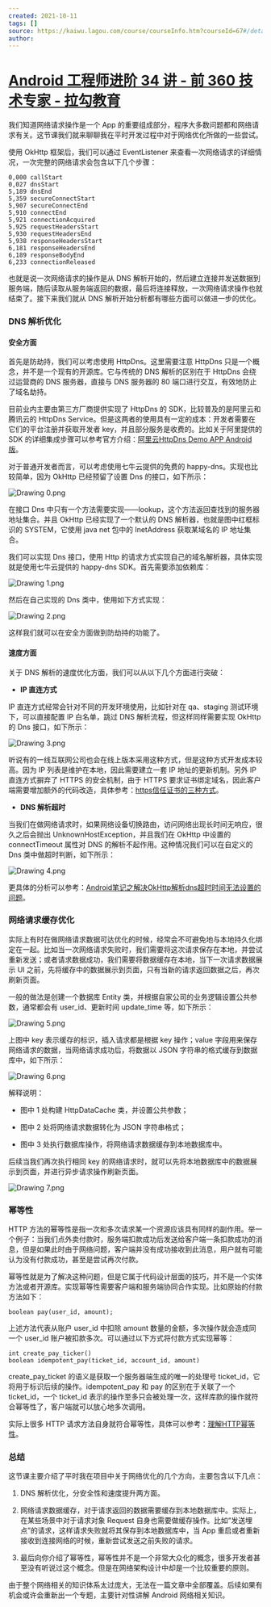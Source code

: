 ```yaml
---
created: 2021-10-11
tags: []
source: https://kaiwu.lagou.com/course/courseInfo.htm?courseId=67#/detail/pc?id=1854
author: 
---
```


# [Android 工程师进阶 34 讲 - 前 360 技术专家 - 拉勾教育](https://kaiwu.lagou.com/course/courseInfo.htm?courseId=67#/detail/pc?id=1854)


我们知道网络请求操作是一个 App 的重要组成部分，程序大多数问题都和网络请求有关。这节课我们就来聊聊我在平时开发过程中对于网络优化所做的一些尝试。

使用 OkHttp 框架后，我们可以通过 EventListener 来查看一次网络请求的详细情况，一次完整的网络请求会包含以下几个步骤：

```
0,000 callStart
0,027 dnsStart
5,189 dnsEnd
5,359 secureConnectStart
5,907 secureConnectEnd
5,910 connectEnd
5,921 connectionAcquired
5,925 requestHeadersStart
5,930 requestHeadersEnd
5,938 responseHeadersStart
6,181 responseHeadersEnd
6,189 responseBodyEnd
6,233 connectionReleased 
```

也就是说一次网络请求的操作是从 DNS 解析开始的，然后建立连接并发送数据到服务端，随后读取从服务端返回的数据，最后将连接释放，一次网络请求操作也就结束了。接下来我们就从 DNS 解析开始分析都有哪些方面可以做进一步的优化。

### DNS 解析优化

#### 安全方面

首先是防劫持，我们可以考虑使用 HttpDns。这里需要注意 HttpDns 只是一个概念，并不是一个现有的开源库。它与传统的 DNS 解析的区别在于 HttpDns 会绕过运营商的 DNS 服务器，直接与 DNS 服务器的 80 端口进行交互，有效地防止了域名劫持。

目前业内主要由第三方厂商提供实现了 HttpDns 的 SDK，比较普及的是阿里云和腾讯云的 HttpDns Service。但是这两者的使用具有一定的成本：开发者需要在它们的平台注册并获取开发者 key，并且部分服务是收费的。比如关于阿里提供的 SDK 的详细集成步骤可以参考官方介绍：[阿里云HttpDns Demo APP Android版](https://github.com/aliyun/alicloud-android-demo/tree/master/httpdns_android_demo)。

对于普通开发者而言，可以考虑使用七牛云提供的免费的 happy-dns。实现也比较简单，因为 OkHttp 已经预留了设置 Dns 的接口，如下所示：

![Drawing 0.png](https://s0.lgstatic.com/i/image/M00/31/E8/CgqCHl8NWruAKGDtAAKZ0jnzg3Q313.png)

在接口 Dns 中只有一个方法需要实现——lookup，这个方法返回查找到的服务器地址集合。并且 OkHttp 已经实现了一个默认的 DNS 解析器，也就是图中红框标识的 SYSTEM，它使用 java net 包中的 InetAddress 获取某域名的 IP 地址集合。

我们可以实现 Dns 接口，使用 Http 的请求方式实现自己的域名解析器，具体实现就是使用七牛云提供的 happy-dns SDK。首先需要添加依赖库：

![Drawing 1.png](https://s0.lgstatic.com/i/image/M00/31/DD/Ciqc1F8NWseAT-qRAAGopWQJJdk020.png)

然后在自己实现的 Dns 类中，使用如下方式实现：

![Drawing 2.png](https://s0.lgstatic.com/i/image/M00/31/DD/Ciqc1F8NWtiAcSarAAXhhcWSncY098.png)

这样我们就可以在安全方面做到防劫持的功能了。

#### 速度方面

关于 DNS 解析的速度优化方面，我们可以从以下几个方面进行突破：

-   **IP 直连方式**
    

IP 直连方式经常会针对不同的开发环境使用，比如针对在 qa、staging 测试环境下，可以直接配置 IP 白名单，跳过 DNS 解析流程，但这样同样需要实现 OkHttp 的 Dns 接口，如下所示：

![Drawing 3.png](https://s0.lgstatic.com/i/image/M00/31/E8/CgqCHl8NWuWAUVw8AARDZIMsUzQ440.png)

听说有的一线互联网公司也会在线上版本采用这种方式，但是这种方式开发成本较高。因为 IP 列表是维护在本地，因此需要建立一套 IP 地址的更新机制。另外 IP 直连方式摒弃了 HTTPS 的安全机制，由于 HTTPS 要求证书绑定域名，因此客户端需要增加额外的代码改造，具体参考：[https信任证书的三种方式](https://blog.csdn.net/github_34613936/article/details/51490032)。

-   **DNS 解析超时**
    

当我们在做网络请求时，如果网络设备切换路由，访问网络出现长时间无响应，很久之后会抛出 UnknownHostException，并且我们在 OkHttp 中设置的 connectTimeout 属性对 DNS 的解析不起作用。这种情况我们可以在自定义的 Dns 类中做超时判断，如下所示：

![Drawing 4.png](https://s0.lgstatic.com/i/image/M00/31/DD/Ciqc1F8NWvCAUC-MAAOYHr_p3YA810.png)

更具体的分析可以参考：[Android笔记之解决OkHttp解析dns超时时间无法设置的问题](https://blog.csdn.net/quwei3930921/article/details/85336552)。

### 网络请求缓存优化

实际上有时在做网络请求数据可达优化的时候，经常会不可避免地与本地持久化绑定在一起。比如当一次网络请求失败时，我们需要将这次请求保存在本地，并尝试重新发送；或者请求数据成功，我们需要将数据缓存在本地，当下一次请求数据展示 UI 之前，先将缓存中的数据展示到页面，只有当新的请求返回数据之后，再次刷新页面。

一般的做法是创建一个数据库 Entity 类，并根据自家公司的业务逻辑设置公共参数，通常都会有 user\_id、更新时间 update\_time 等，如下所示：

![Drawing 5.png](https://s0.lgstatic.com/i/image/M00/31/E8/CgqCHl8NWvqAa6c6AAKHO9HwxlA228.png)

上图中 key 表示缓存的标识，插入请求都是根据 key 操作；value 字段用来保存网络请求的数据，当网络请求成功后，将数据以 JSON 字符串的格式缓存到数据库中，如下所示：

![Drawing 6.png](https://s0.lgstatic.com/i/image/M00/31/E8/CgqCHl8NWwGAcwIKAAIvUFTgrIk684.png)

解释说明：

-   图中 1 处构建 HttpDataCache 类，并设置公共参数；
    
-   图中 2 处将网络请求数据转化为 JSON 字符串格式；
    
-   图中 3 处执行数据库操作，将网络请求数据缓存到本地数据库中。
    

后续当我们再次执行相同 key 的网络请求时，就可以先将本地数据库中的数据展示到页面，并进行异步请求操作刷新页面。

![Drawing 7.png](https://s0.lgstatic.com/i/image/M00/31/E8/CgqCHl8NWwqAQMQlAAFFFewQO9M971.png)

### 幂等性

HTTP 方法的幂等性是指一次和多次请求某一个资源应该具有同样的副作用。举一个例子：当我们点外卖付款时，服务端扣款成功后发送给客户端一条扣款成功的消息，但是如果此时由于网络问题，客户端并没有成功接收到此消息，用户就有可能认为没有付款成功，甚至是尝试再次付款。

幂等性就是为了解决这种问题，但是它属于代码设计层面的技巧，并不是一个实体方法或者开源库。实现幂等性需要客户端和服务端协同合作实现。比如原始的付款方法如下：

```
boolean pay(user_id, amount); 
```

上述方法代表从账户 user\_id 中扣除 amount 数量的金额，多次操作就会造成同一个 user\_id 账户被扣款多次。可以通过以下方式将付款方式实现幂等：

```
int create_pay_ticker()
boolean idempotent_pay(ticket_id, account_id, amount) 
```

create\_pay\_ticket 的语义是获取一个服务器端生成的唯一的处理号 ticket\_id，它将用于标识后续的操作。idempotent\_pay 和 pay 的区别在于关联了一个 ticket\_id，一个 ticket\_id 表示的操作至多只会被处理一次，这样库款的操作就符合幂等性了，客户端就可以放心地多次调用。

实际上很多 HTTP 请求方法自身就符合幂等性，具体可以参考：[理解HTTP幂等性](https://www.cnblogs.com/weidagang2046/archive/2011/06/04/idempotence.html)。

### 总结

这节课主要介绍了平时我在项目中关于网络优化的几个方向，主要包含以下几点：

1.  DNS 解析优化，分安全性和速度提升两方面。
    
2.  网络请求数据缓存，对于请求返回的数据需要缓存到本地数据库中。实际上，在某些场景中对于请求对象 Request 自身也需要做缓存操作。比如“发送埋点”的请求，这样请求失败就将其保存到本地数据库中，当 App 重启或者重新接收到连接网络的时候，重新尝试发送之前失败的请求。
    
3.  最后向你介绍了幂等性，幂等性并不是一个非常大众化的概念，很多开发者甚至没有听说过这个概念。但是在网络架构设计中却是一个比较重要的原则。
    

由于整个网络相关的知识体系太过庞大，无法在一篇文章中全部覆盖。后续如果有机会或许会重新出一个专题，主要针对性讲解 Android 网络相关知识。
